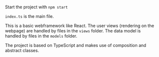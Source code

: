 Start the project with `npm start`

`index.ts` is the main file.

This is a basic webframework like React. The user views (rendering on the webpage) are handled by files in the `views` folder. The data model is handled by files in the `models` folder.

The project is based on TypeScript and makes use of composition and abstract classes.
